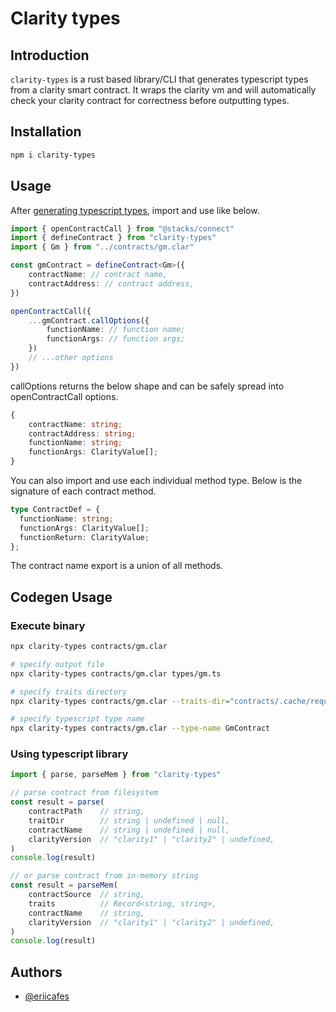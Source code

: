 # Clarity types

## Introduction

`clarity-types` is a rust based library/CLI that generates typescript types from a clarity smart contract. It wraps the clarity vm and will automatically check your clarity contract for correctness before outputting types.

## Installation

```bash
npm i clarity-types
```

## Usage

After [generating typescript types](#codegen-usage), import and use like below.

```ts
import { openContractCall } from "@stacks/connect"
import { defineContract } from "clarity-types"
import { Gm } from "../contracts/gm.clar"

const gmContract = defineContract<Gm>({
    contractName: // contract name,
    contractAddress: // contract address,
})

openContractCall({
    ...gmContract.callOptions({
        functionName: // function name;
        functionArgs: // function args;
    })
    // ...other options
})
```

callOptions returns the below shape and can be safely spread into openContractCall options.

```ts
{
    contractName: string;
    contractAddress: string;
    functionName: string;
    functionArgs: ClarityValue[];
}
```

You can also import and use each individual method type. Below is the signature of each contract method.

```ts
type ContractDef = {
  functionName: string;
  functionArgs: ClarityValue[];
  functionReturn: ClarityValue;
};
```

The contract name export is a union of all methods.

## Codegen Usage

### Execute binary

```bash
npx clarity-types contracts/gm.clar

# specify output file
npx clarity-types contracts/gm.clar types/gm.ts

# specify traits directory
npx clarity-types contracts/gm.clar --traits-dir="contracts/.cache/requirements"

# specify typescript type name
npx clarity-types contracts/gm.clar --type-name GmContract
```

### Using typescript library

```ts
import { parse, parseMem } from "clarity-types"

// parse contract from filesystem
const result = parse(
    contractPath    // string,
    traitDir        // string | undefined | null,
    contractName    // string | undefined | null,
    clarityVersion  // "clarity1" | "clarity2" | undefined,
)
console.log(result)

// or parse contract from in-memory string
const result = parseMem(
    contractSource  // string,
    traits          // Record<string, string>,
    contractName    // string,
    clarityVersion  // "clarity1" | "clarity2" | undefined,
)
console.log(result)
```

## Authors

- [@eriicafes](https://www.github.com/eriicafes)

